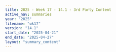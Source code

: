```yaml
---
title: 2025 - Week 17 - 14.1 - 3rd Party Content
active_nav: summaries
year: "2025"
filename: "wk17"
version: "14.1"
start_date: "2025-04-21"
end_date: "2025-04-27"
layout: "summary_content"
---
```

